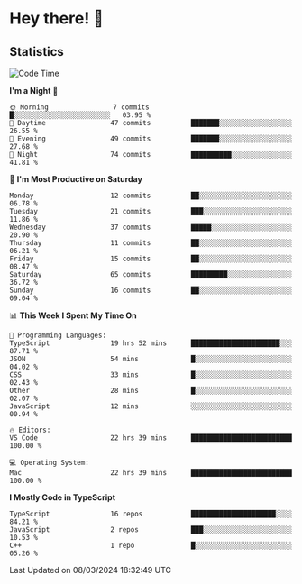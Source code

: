 # Hey there! 👋


## Statistics
<!--START_SECTION:waka-->
![Code Time](http://img.shields.io/badge/Code%20Time-209%20hrs%2025%20mins-blue)

**I'm a Night 🦉** 

```text
🌞 Morning                7 commits           █░░░░░░░░░░░░░░░░░░░░░░░░   03.95 % 
🌆 Daytime                47 commits          ███████░░░░░░░░░░░░░░░░░░   26.55 % 
🌃 Evening                49 commits          ███████░░░░░░░░░░░░░░░░░░   27.68 % 
🌙 Night                  74 commits          ██████████░░░░░░░░░░░░░░░   41.81 % 
```
📅 **I'm Most Productive on Saturday** 

```text
Monday                   12 commits          ██░░░░░░░░░░░░░░░░░░░░░░░   06.78 % 
Tuesday                  21 commits          ███░░░░░░░░░░░░░░░░░░░░░░   11.86 % 
Wednesday                37 commits          █████░░░░░░░░░░░░░░░░░░░░   20.90 % 
Thursday                 11 commits          ██░░░░░░░░░░░░░░░░░░░░░░░   06.21 % 
Friday                   15 commits          ██░░░░░░░░░░░░░░░░░░░░░░░   08.47 % 
Saturday                 65 commits          █████████░░░░░░░░░░░░░░░░   36.72 % 
Sunday                   16 commits          ██░░░░░░░░░░░░░░░░░░░░░░░   09.04 % 
```


📊 **This Week I Spent My Time On** 

```text
💬 Programming Languages: 
TypeScript               19 hrs 52 mins      ██████████████████████░░░   87.71 % 
JSON                     54 mins             █░░░░░░░░░░░░░░░░░░░░░░░░   04.02 % 
CSS                      33 mins             █░░░░░░░░░░░░░░░░░░░░░░░░   02.43 % 
Other                    28 mins             █░░░░░░░░░░░░░░░░░░░░░░░░   02.07 % 
JavaScript               12 mins             ░░░░░░░░░░░░░░░░░░░░░░░░░   00.94 % 

🔥 Editors: 
VS Code                  22 hrs 39 mins      █████████████████████████   100.00 % 

💻 Operating System: 
Mac                      22 hrs 39 mins      █████████████████████████   100.00 % 
```

**I Mostly Code in TypeScript** 

```text
TypeScript               16 repos            █████████████████████░░░░   84.21 % 
JavaScript               2 repos             ███░░░░░░░░░░░░░░░░░░░░░░   10.53 % 
C++                      1 repo              █░░░░░░░░░░░░░░░░░░░░░░░░   05.26 % 
```




 Last Updated on 08/03/2024 18:32:49 UTC
<!--END_SECTION:waka-->

